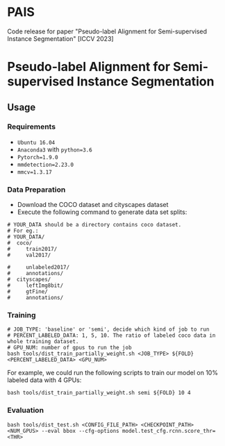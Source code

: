 # PAIS
Code release for paper "Pseudo-label Alignment for Semi-supervised Instance Segmentation" [ICCV 2023]

# Pseudo-label Alignment for Semi-supervised Instance Segmentation

## Usage

### Requirements
- `Ubuntu 16.04`
- `Anaconda3` with `python=3.6`
- `Pytorch=1.9.0`
- `mmdetection=2.23.0`
- `mmcv=1.3.17`

### Data Preparation
- Download the COCO dataset and cityscapes dataset
- Execute the following command to generate data set splits:
```shell script
# YOUR_DATA should be a directory contains coco dataset.
# For eg.:
# YOUR_DATA/
#  coco/
#     train2017/
#     val2017/

#     unlabeled2017/
#     annotations/
#  cityscapes/
#     leftImg8bit/
#     gtFine/
#     annotations/

```  
### Training
```shell script
# JOB_TYPE: 'baseline' or 'semi', decide which kind of job to run
# PERCENT_LABELED_DATA: 1, 5, 10. The ratio of labeled coco data in whole training dataset.
# GPU_NUM: number of gpus to run the job
bash tools/dist_train_partially_weight.sh <JOB_TYPE> ${FOLD} <PERCENT_LABELED_DATA> <GPU_NUM>
```
For example, we could run the following scripts to train our model on 10% labeled data with 4 GPUs:

```shell script
bash tools/dist_train_partially_weight.sh semi ${FOLD} 10 4
```

### Evaluation
```
bash tools/dist_test.sh <CONFIG_FILE_PATH> <CHECKPOINT_PATH> <NUM_GPUS> --eval bbox --cfg-options model.test_cfg.rcnn.score_thr=<THR>
```

